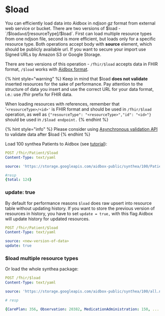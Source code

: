 # $load

You can efficiently load data into Aidbox  in _ndjson_ _gz_ format from external web service or bucket. There are two versions of $load - `/$load` and `/[resourceType]/$load`.  First can load multiple resource types from one ndjson file, second is more efficient, but loads only for a specific resource type. Both operations accept body with **source** element, which should be publicly available url. If you want to secure your import use Signed URLs by Amazon S3 or Google Storage.&#x20;

There are two versions of this operation - `/fhir/$load` accepts data in FHIR format,  `/$load` works with [Aidbox format](../../modules-1/fhir-resources/aidbox-and-fhir-formats.md).

{% hint style="warning" %}
Keep in mind that $load **does not validate** inserted resources for the sake of performance. Pay attention to the structure of data you insert and use the correct URL for your data format, i.e.: use /fhir prefix for FHIR data.&#x20;

When loading resources with references, remember that '`<resourceType>/<id>'` is FHIR format and should be used in `/fhir/$load` operation, as well as `{"resourceType": "<resourceType>","id": "<id>"}` should be used in `/$load endpoint.`
{% endhint %}

{% hint style="info" %}
Please consider using [Asynchronous validation API](../../profiling-and-validation/validation-api.md#asynchronous-batch-validation-draft) to validate data after $load
{% endhint %}

&#x20;Load 100 synthea Patients to Aidbox (see [tutorial](synthea-by-bulk-api.md)):

```yaml
POST /fhir/Patient/$load
Content-Type: text/yaml

source: 'https://storage.googleapis.com/aidbox-public/synthea/100/Patient.ndjson.gz'

#resp
{total: 124}
```

### update: true

By default for performance reasons `$load` does raw upsert into resource table without updating history. If you want to store the previous version of resources in history, you have to set `update = true,` with this flag Aidbox will update history for updated resources.

```yaml
POST /fhir/Patient/$load
Content-Type: text/yaml

source: <new-version-of-data>
update: true
```

### $load multiple resource types

Or load the whole synthea package:

```yaml
POST /fhir/$load
Content-Type: text/yaml

source: 'https://storage.googleapis.com/aidbox-public/synthea/100/all.ndjson.gz'

# resp

{CarePlan: 356, Observation: 20382, MedicationAdministration: 150, .... }
```
